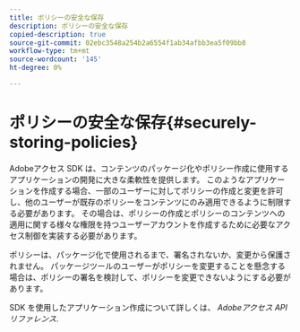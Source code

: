 ```yaml
---
title: ポリシーの安全な保存
description: ポリシーの安全な保存
copied-description: true
source-git-commit: 02ebc3548a254b2a6554f1ab34afbb3ea5f09bb8
workflow-type: tm+mt
source-wordcount: '145'
ht-degree: 0%

---
```


# ポリシーの安全な保存{#securely-storing-policies}

Adobeアクセス SDK は、コンテンツのパッケージ化やポリシー作成に使用するアプリケーションの開発に大きな柔軟性を提供します。 このようなアプリケーションを作成する場合、一部のユーザーに対してポリシーの作成と変更を許可し、他のユーザーが既存のポリシーをコンテンツにのみ適用できるように制限する必要があります。 その場合は、ポリシーの作成とポリシーのコンテンツへの適用に関する様々な権限を持つユーザーアカウントを作成するために必要なアクセス制御を実装する必要があります。

ポリシーは、パッケージ化で使用されるまで、署名されないか、変更から保護されません。 パッケージツールのユーザーがポリシーを変更することを懸念する場合は、ポリシーの署名を検討して、ポリシーを変更できないようにする必要があります。

SDK を使用したアプリケーション作成について詳しくは、 *Adobeアクセス API リファレンス*.
